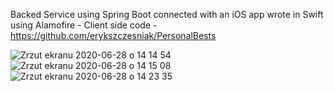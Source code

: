 Backed Service using Spring Boot connected with an iOS app wrote in Swift using Alamofire - 
Client side code - https://github.com/erykszczesniak/PersonalBests


![Zrzut ekranu 2020-06-28 o 14 14 54](https://user-images.githubusercontent.com/64661383/85948698-8bac4080-b952-11ea-97af-6a0c00cf16c9.png)
![Zrzut ekranu 2020-06-28 o 14 15 08](https://user-images.githubusercontent.com/64661383/85948701-8cdd6d80-b952-11ea-83d3-d5a004974078.png)
![Zrzut ekranu 2020-06-28 o 14 23 35](https://user-images.githubusercontent.com/64661383/85948703-8ea73100-b952-11ea-98ff-97e4a0e04a1c.png)
